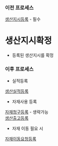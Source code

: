 ### 이전 프로세스

[생산지시등록](./생산지시등록.md#생산지시등록) - 필수

# 생산지시확정

- 등록된 생산지시를 확정

### 이후 프로세스

- 실적등록

[생산실적등록](./생산실적등록.md#생산실적등록)

- 자재사용 등록

[자재청구등록](./자재청구등록.md#자재청구등록) - 생략가능<br>
[생산출고등록](./생산출고등록.md#생산출고등록)

- 자재 이동 필요 시

[자재이동요청등록](./자재이동요청등록.md#자재이동요청등록)
